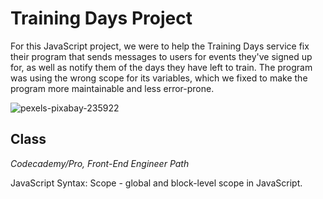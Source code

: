 # Training Days Project

For this JavaScript project, we were to help the Training Days service fix their program that sends messages to users for events they've signed up for, as well as notify them of the days they have left to train.
The program was using the wrong scope for its variables, which we fixed to make the program more maintainable and less error-prone.


![pexels-pixabay-235922](https://user-images.githubusercontent.com/60168324/123032300-913c3b00-d39a-11eb-818c-b5f1e6d3b844.jpg)



## Class
*Codecademy/Pro, Front-End Engineer Path*

JavaScript Syntax: Scope - global and block-level scope in JavaScript.


